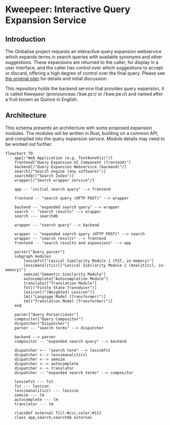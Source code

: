 # Kweepeer: Interactive Query Expansion Service

## Introduction

The Globalise project requests an interactive query expansion webservice which expands terms in search queries with available synonyms and other suggestions. These expansions are returned to the caller, for display in a user interface, and the caller has control over which suggestions to accept or discard, offering a high degree of control over the final query. Please see [the original plan](PLAN.md) for details and initial discussion.

This repository holds the backend service that provides query expansion, it is called *Kweepeer* (pronounceas /ˈkʋe.pɪːr/ or  /ˈkwe.peːr/) and named after a fruit known as Quince in English.

## Architecture

This schema presents an architecture with some proposed expansion modules. The modules
will be written in Rust, building on a common API, and compiled into the query expansion service.
Module details may need to be worked out further.

```mermaid
flowchart TD
    app[/"Web Application (e.g. TextAnnoViz)"/]
    frontend["Query Expansion UI Component (frontend)"]
    backend[/"Query Expansion Webservice (backend)"/]
    search[/"Search engine (any software)"/]
    searchdb[("Search Index")]
    wrapper[/"Search wrapper service"/]

    app -- "initial search query" --> frontend

    frontend -- "search query (HTTP POST)" --> wrapper

    backend -- "expanded search query" --> wrapper
    search -- "search results" --> wrapper
    search --- searchdb

    wrapper -- "search query" --> backend

    wrapper -- "expanded search query (HTTP POST)" --> search
    wrapper -- "search results" --> frontend
    frontend -- "search results and expansions" --> app

    parser["Query parser"]
    subgraph modules 
        lexsimfst["Lexical Similarity Module 1 (FST, in-memory)"]
        lexsimanaliticcl["Lexical Similarity Module 2 (Analiticcl, in-memory)"]
        semsim["Semantic Similarity Module"]
        autocomplete["Autocompletion Module"]
        translator["Translation Module"]
        fst[("Finite State Transducer")]
        lexicon[("(Weighted) Lexicon")]
        lm[("Language Model (Transformer)")]
        tm[("Translation Model (Transformer)")]
    end

    parser["Query Parser/Lexer"]
    compositor["Query Compositor"]
    dispatcher["Dispatcher"]
    parser -- "search terms" --> dispatcher

    backend --> parser
    compositor -- "expanded search query" --> backend

    dispatcher <-- "search term" --> lexsimfst
    dispatcher <--> lexsimanaliticcl
    dispatcher <--> semsim
    dispatcher <--> autocomplete
    dispatcher <--> translator
    dispatcher -- "expanded search terms" --> compositor

    lexsimfst --- fst
    fst --- lexicon
    lexsimanaliticcl --- lexicon
    semsim --- lm
    autocomplete --- lm
    translator --- tm

    classDef external fill:#ccc,color:#111
    class app,search,searchdb external
```

